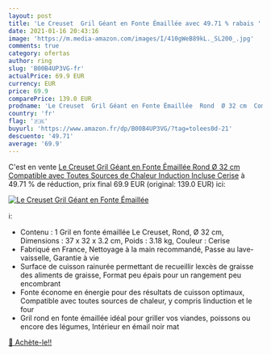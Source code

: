 ```yaml
---
layout: post
title: 'Le Creuset  Gril Géant en Fonte Émaillée avec 49.71 % rabais '
date: 2021-01-16 20:43:16
image: 'https://m.media-amazon.com/images/I/410gWeB89kL._SL200_.jpg'
comments: true
category: ofertas
author: ring
slug: 'B00B4UP3VG-fr'
actualPrice: 69.9 EUR
currency: EUR
price: 69.9
comparePrice: 139.0 EUR
prodname: 'Le Creuset  Gril Géant en Fonte Émaillée  Rond  Ø 32 cm  Compatible avec Toutes Sources de Chaleur  Induction Incluse   Cerise'
country: 'fr'
flag: '🇫🇷'
buyurl: 'https://www.amazon.fr/dp/B00B4UP3VG/?tag=tolees0d-21'
descuento: '49.71'
average: '69.9'
---
```


C'est en vente [Le Creuset  Gril Géant en Fonte Émaillée  Rond  Ø 32 cm  Compatible avec Toutes Sources de Chaleur  Induction Incluse   Cerise](https://www.amazon.fr/dp/B00B4UP3VG/?tag=tolees0d-21)  à  49.71 % de réduction, prix final  69.9 EUR (original: 139.0 EUR) ici:

[![Le Creuset  Gril Géant en Fonte Émaillée](https://m.media-amazon.com/images/I/410gWeB89kL._SL200_.jpg)](https://www.amazon.fr/dp/B00B4UP3VG/?tag=tolees0d-21)

ℹ️:

- Contenu : 1 Gril en fonte émaillée Le Creuset, Rond, Ø 32 cm, Dimensions : 37 x 32 x 3.2 cm, Poids : 3.18 kg, Couleur : Cerise
- Fabriqué en France, Nettoyage à la main recommandé, Passe au lave-vaisselle, Garantie à vie
- Surface de cuisson rainurée permettant de recueillir lexcès de graisse des aliments de graisse, Format peu épais pour un rangement peu encombrant
- Fonte économe en énergie pour des résultats de cuisson optimaux, Compatible avec toutes sources de chaleur, y compris linduction et le four
- Gril rond en fonte émaillée idéal pour griller vos viandes, poissons ou encore des légumes, Intérieur en émail noir mat

[🛒 Achète-le!!](https://www.amazon.fr/dp/B00B4UP3VG/?tag=tolees0d-21)

